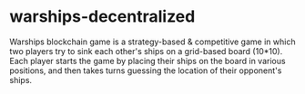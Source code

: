 # warships-decentralized
Warships blockchain game is a strategy-based &amp; competitive game in which two players try to sink each other's ships on a grid-based board (10*10). Each player starts the game by placing their ships on the board in various positions, and then takes turns guessing the location of their opponent's ships.
